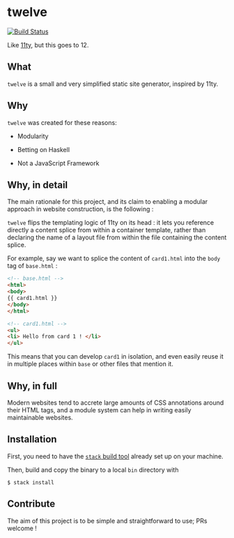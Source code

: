 # twelve

[![Build Status](https://travis-ci.org/ocramz/twelve.png)](https://travis-ci.org/ocramz/twelve)

Like [11ty](https://www.11ty.dev/), but this goes to 12.

## What

`twelve` is a small and very simplified static site generator, inspired by 11ty.


## Why

`twelve` was created for these reasons:

* Modularity
    
* Betting on Haskell
    
* Not a JavaScript Framework

## Why, in detail

The main rationale for this project, and its claim to enabling a modular approach in website construction, is the following :

`twelve` flips the templating logic of 11ty on its head : it lets you reference directly a content splice from within a container template, rather than declaring the name of a layout file from within the file containing the content splice.

For example, say we want to splice the content of `card1.html` into the `body` tag of `base.html` :

```html
<!-- base.html -->
<html>
<body>
{{ card1.html }}
</body>
</html>
```

```html
<!-- card1.html -->
<ul>
<li> Hello from card 1 ! </li>
</ul>
```

This means that you can develop `card1` in isolation, and even easily reuse it in multiple places within `base` or other files that mention it.

## Why, in full

Modern websites tend to accrete large amounts of CSS annotations around their HTML tags, and a module system can help in writing easily maintainable websites.

## Installation

First, you need to have the [`stack` build tool](https://haskellstack.org) already set up on your machine.

Then, build and copy the binary to a local `bin` directory with

    $ stack install
    
## Contribute

The aim of this project is to be simple and straightforward to use; PRs welcome ! 
